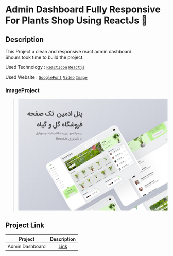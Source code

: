 # Admin Dashboard Fully Responsive For Plants Shop Using ReactJs 🍳

## Description

This Project a clean and responsive react admin dashboard.</br>
6hours took time to build the project.

Used Technology :  [`ReactIcon`](https://react-icons.github.io/react-icons) [`Reactjs`](https://reactjs.org/)

  
Used Website : [`GoogleFont`](https://fonts.google.com/) [`Video`](https://pixabay.com/videos/) [`Image`](https://www.pexels.com/)

### ImageProject
> ![This is an image](https://github.com/mhdi-nzari/Admin-Dashboard-Using-ReactJS/blob/master/imageProject.jpg)

## Project Link 
 
| Project  | Description |
| :---: | :---: |
| Admin Dashboard  | [Link](https://mhdi-nzari.github.io/Admin-Dashboard-Using-ReactJS/)  |
